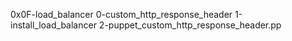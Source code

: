 0x0F-load_balancer
0-custom_http_response_header
1-install_load_balancer
2-puppet_custom_http_response_header.pp
